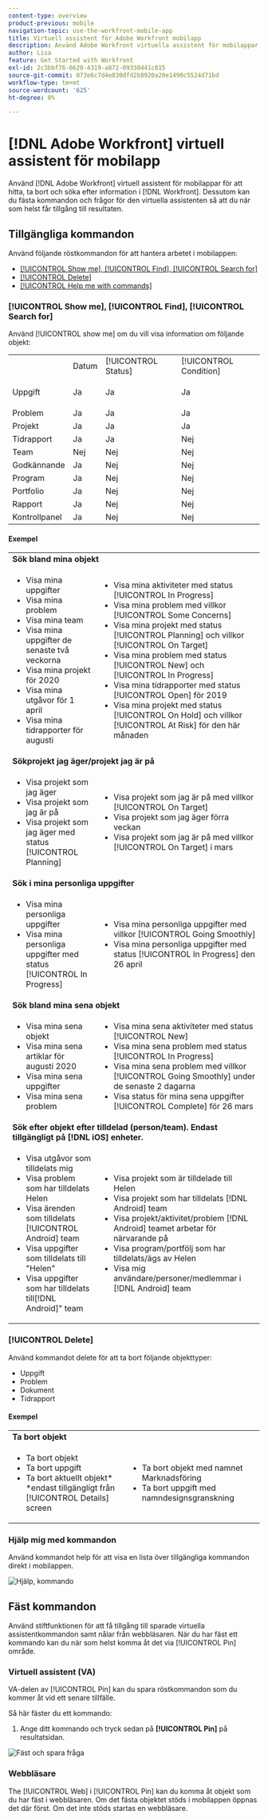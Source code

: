 ```yaml
---
content-type: overview
product-previous: mobile
navigation-topic: use-the-workfront-mobile-app
title: Virtuell assistent för Adobe Workfront mobilapp
description: Använd Adobe Workfront virtuella assistent för mobilappar för att hitta, ta bort och söka efter information i Workfront. Dessutom kan du fästa kommandon och frågor för den virtuella assistenten så att du när som helst får tillgång till resultaten.
author: Lisa
feature: Get Started with Workfront
exl-id: 2c3bbf76-6620-4319-a872-09330441c815
source-git-commit: 073e6c7d4e830dfd2b8920a20e1490c5524d71bd
workflow-type: tm+mt
source-wordcount: '625'
ht-degree: 0%

---
```


# [!DNL Adobe Workfront] virtuell assistent för mobilapp

Använd [!DNL Adobe Workfront] virtuell assistent för mobilappar för att hitta, ta bort och söka efter information i [!DNL Workfront]. Dessutom kan du fästa kommandon och frågor för den virtuella assistenten så att du när som helst får tillgång till resultaten.

## Tillgängliga kommandon

Använd följande röstkommandon för att hantera arbetet i mobilappen:

* [[!UICONTROL Show me], [!UICONTROL Find], [!UICONTROL Search for]](#show-me-find-search-for)
* [[!UICONTROL Delete]](#delete)
* [[!UICONTROL Help me with commands]](#help-me-with-commands)

### [!UICONTROL Show me], [!UICONTROL Find], [!UICONTROL Search for]

Använd [!UICONTROL show me] om du vill visa information om följande objekt:

<table style="table-layout:auto"> 
 <col> 
 <col> 
 <col> 
 <col> 
 <tbody> 
  <tr> 
   <td> </td> 
   <td>Datum</td> 
   <td>[!UICONTROL Status]</td> 
   <td>[!UICONTROL Condition]</td> 
  </tr> 
  <tr> 
   <td> <p>Uppgift</p> </td> 
   <td>Ja</td> 
   <td>Ja</td> 
   <td>Ja</td> 
  </tr> 
  <tr> 
   <td>Problem</td> 
   <td>Ja</td> 
   <td>Ja</td> 
   <td>Ja</td> 
  </tr> 
  <tr> 
   <td>Projekt</td> 
   <td>Ja</td> 
   <td>Ja</td> 
   <td>Ja</td> 
  </tr> 
  <tr> 
   <td>Tidrapport</td> 
   <td>Ja</td> 
   <td>Ja</td> 
   <td>Nej</td> 
  </tr> 
  <tr> 
   <td>Team</td> 
   <td>Nej</td> 
   <td>Nej</td> 
   <td>Nej</td> 
  </tr> 
  <tr> 
   <td>Godkännande</td> 
   <td>Ja</td> 
   <td>Nej</td> 
   <td>Nej</td> 
  </tr> 
  <tr> 
   <td>Program</td> 
   <td>Ja</td> 
   <td>Nej</td> 
   <td>Nej</td> 
  </tr> 
  <tr> 
   <td>Portfolio</td> 
   <td>Ja</td> 
   <td>Nej</td> 
   <td>Nej</td> 
  </tr> 
  <tr> 
   <td>Rapport</td> 
   <td>Ja</td> 
   <td>Nej</td> 
   <td>Nej</td> 
  </tr> 
  <tr> 
   <td>Kontrollpanel</td> 
   <td>Ja</td> 
   <td>Nej</td> 
   <td>Nej</td> 
  </tr> 
 </tbody> 
</table>

#### Exempel

<table style="table-layout:auto"> 
 <col> 
 <col> 
 <tbody> 
  <tr> 
   <td colspan="2"><strong>Sök bland mina objekt</strong> </td> 
  </tr> 
  <tr> 
   <td> 
    <ul> 
     <li>Visa mina uppgifter</li> 
     <li> Visa mina problem </li> 
     <li>Visa mina team </li> 
     <li>Visa mina uppgifter de senaste två veckorna </li> 
     <li>Visa mina projekt för 2020</li> 
     <li> Visa mina utgåvor för 1 april </li> 
     <li>Visa mina tidrapporter för augusti </li> 
    </ul> </td> 
   <td> 
    <ul> 
     <li>Visa mina aktiviteter med status [!UICONTROL In Progress] </li> 
     <li>Visa mina problem med villkor [!UICONTROL Some Concerns] </li> 
     <li>Visa mina projekt med status [!UICONTROL Planning] och villkor [!UICONTROL On Target] </li> 
     <li>Visa mina problem med status [!UICONTROL New] och [!UICONTROL In Progress] </li> 
     <li>Visa mina tidrapporter med status [!UICONTROL Open] för 2019 </li> 
     <li>Visa mina projekt med status [!UICONTROL On Hold] och villkor [!UICONTROL At Risk] för den här månaden </li> 
    </ul> </td> 
  </tr> 
  <tr> 
   <td colspan="2"><strong>Sökprojekt jag äger/projekt jag är på</strong> </td> 
  </tr> 
  <tr> 
   <td> 
    <ul> 
     <li>Visa projekt som jag äger </li> 
     <li>Visa projekt som jag är på </li> 
     <li>Visa projekt som jag äger med status [!UICONTROL Planning] </li> 
    </ul> </td> 
   <td> 
    <ul> 
     <li>Visa projekt som jag är på med villkor [!UICONTROL On Target] </li> 
     <li>Visa projekt som jag äger förra veckan </li> 
     <li>Visa projekt som jag är på med villkor [!UICONTROL On Target] i mars </li> 
    </ul> </td> 
  </tr> 
  <tr> 
   <td colspan="2"><strong>Sök i mina personliga uppgifter</strong></td> 
  </tr> 
  <tr> 
   <td> 
    <ul> 
     <li>Visa mina personliga uppgifter </li> 
     <li>Visa mina personliga uppgifter med status [!UICONTROL In Progress] </li> 
    </ul> </td> 
   <td> 
    <ul> 
     <li>Visa mina personliga uppgifter med villkor [!UICONTROL Going Smoothly] </li> 
     <li>Visa mina personliga uppgifter med status [!UICONTROL In Progress] den 26 april </li> 
    </ul> </td> 
  </tr> 
  <tr> 
   <td colspan="2"><strong>Sök bland mina sena objekt</strong></td> 
  </tr> 
  <tr> 
   <td> 
    <ul> 
     <li>Visa mina sena objekt </li> 
     <li>Visa mina sena artiklar för augusti 2020 </li> 
     <li>Visa mina sena uppgifter </li>
     <li>Visa mina sena problem </li> 
    </ul> </td> 
   <td> 
    <ul> 
     <li>Visa mina sena aktiviteter med status [!UICONTROL New] </li> 
     <li>Visa mina sena problem med status [!UICONTROL In Progress] </li> 
     <li>Visa mina sena problem med villkor [!UICONTROL Going Smoothly] under de senaste 2 dagarna </li> 
     <li>Visa status för mina sena uppgifter [!UICONTROL Complete] för 26 mars </li> 
    </ul> </td> 
  </tr> 
  <tr> 
   <td colspan="2"><strong>Sök efter objekt efter tilldelad (person/team). Endast tillgängligt på [!DNL iOS] enheter.</strong></td> 
  </tr> 
  <tr> 
   <td> 
    <ul> 
     <li>Visa utgåvor som tilldelats mig </li> 
     <li>Visa problem som har tilldelats Helen </li> 
     <li>Visa ärenden som tilldelats [!UICONTROL Android] team </li> 
     <li>Visa uppgifter som tilldelats till "Helen" </li> 
     <li>Visa uppgifter som har tilldelats till[!DNL Android]" team </li> 
    </ul> </td> 
   <td> 
    <ul> 
     <li>Visa projekt som är tilldelade till Helen </li> 
     <li>Visa projekt som har tilldelats [!DNL Android] team </li> 
     <li>Visa projekt/aktivitet/problem [!DNL Android] teamet arbetar för närvarande på </li> 
     <li>Visa program/portfölj som har tilldelats/ägs av Helen </li> 
     <li>Visa mig användare/personer/medlemmar i [!DNL Android] team </li> 
    </ul> </td> 
  </tr> 
 </tbody> 
</table>

### [!UICONTROL Delete]

Använd kommandot delete för att ta bort följande objekttyper:

* Uppgift
* Problem
* Dokument
* Tidrapport

#### Exempel

<table style="table-layout:auto"> 
 <col> 
 <col> 
 <tbody> 
  <tr> 
   <td colspan="2"><strong>Ta bort objekt</strong></td> 
  </tr> 
  <tr> 
   <td> 
    <ul> 
     <li>Ta bort objekt</li> 
     <li>Ta bort uppgift</li> 
     <li>Ta bort aktuellt objekt*<br>*endast tillgängligt från [!UICONTROL Details] screen</li> 
    </ul> </td> 
   <td> 
    <ul> 
     <li>Ta bort objekt med namnet Marknadsföring</li> 
     <li>Ta bort uppgift med namndesignsgranskning</li> 
    </ul> </td> 
  </tr> 
 </tbody> 
</table>

### Hjälp mig med kommandon

Använd kommandot help för att visa en lista över tillgängliga kommandon direkt i mobilappen.

![Hjälp, kommando](assets/help-with-va-350x725.png)

## Fäst kommandon

Använd stiftfunktionen för att få tillgång till sparade virtuella assistentkommandon samt nålar från webbläsaren. När du har fäst ett kommando kan du när som helst komma åt det via [!UICONTROL Pin] område.

### Virtuell assistent (VA)

VA-delen av [!UICONTROL Pin] kan du spara röstkommandon som du kommer åt vid ett senare tillfälle.

Så här fäster du ett kommando:

1. Ange ditt kommando och tryck sedan på **[!UICONTROL Pin]** på resultatsidan.

![Fäst och spara fråga](assets/pin-and-save-query-adobe-350x285.png)

### Webbläsare

The [!UICONTROL Web] i [!UICONTROL Pin] kan du komma åt objekt som du har fäst i webbläsaren. Om det fästa objektet stöds i mobilappen öppnas det där först. Om det inte stöds startas en webbläsare.

